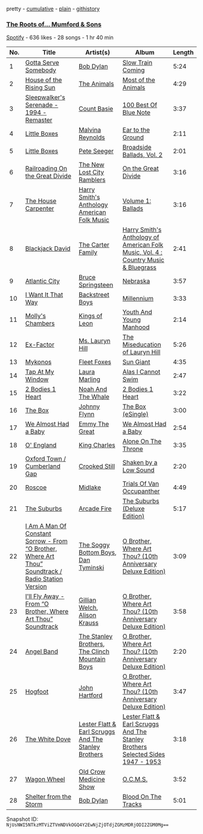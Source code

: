 pretty - [cumulative](/playlists/cumulative/78Afk1ZdGIAwEG8s3hq49D.md) - [plain](/playlists/plain/78Afk1ZdGIAwEG8s3hq49D) - [githistory](https://github.githistory.xyz/mackorone/spotify-playlist-archive/blob/main/playlists/plain/78Afk1ZdGIAwEG8s3hq49D)

### [The Roots of..\. Mumford & Sons](https://open.spotify.com/playlist/78Afk1ZdGIAwEG8s3hq49D)

> 

[Spotify](https://open.spotify.com/user/spotify) - 636 likes - 28 songs - 1 hr 40 min

| No. | Title | Artist(s) | Album | Length |
|---|---|---|---|---|
| 1 | [Gotta Serve Somebody](https://open.spotify.com/track/760420tYNmNjFgi8bWvbop) | [Bob Dylan](https://open.spotify.com/artist/74ASZWbe4lXaubB36ztrGX) | [Slow Train Coming](https://open.spotify.com/album/5k4z33VjpVmkOB18IgOD8E) | 5:24 |
| 2 | [House of the Rising Sun](https://open.spotify.com/track/3XC7Jd6SfrQYKZJ6inyRHK) | [The Animals](https://open.spotify.com/artist/3ICflSq6ZgYAIrm2CTkfVP) | [Most of the Animals](https://open.spotify.com/album/0Vhk3dVT59LnhwSHFXLIXA) | 4:29 |
| 3 | [Sleepwalker's Serenade \- 1994 \- Remaster](https://open.spotify.com/track/0IbNaXjHkr0Hnf4ckYkPqX) | [Count Basie](https://open.spotify.com/artist/2jFZlvIea42ZvcCw4OeEdA) | [100 Best Of Blue Note](https://open.spotify.com/album/0lcdc9pUe5p7FQZsOpE3gG) | 3:37 |
| 4 | [Little Boxes](https://open.spotify.com/track/0dRvjBVCStIlBxOqbhAQ3q) | [Malvina Reynolds](https://open.spotify.com/artist/5fhMeS3lpUqUpTNuAxU2rN) | [Ear to the Ground](https://open.spotify.com/album/3Sse6vFrnjwRIriJaxV38q) | 2:11 |
| 5 | [Little Boxes](https://open.spotify.com/track/688lDlicMWIrRvOx4U24Hf) | [Pete Seeger](https://open.spotify.com/artist/1P9syEkl41IFowWIJN7ZBY) | [Broadside Ballads, Vol\. 2](https://open.spotify.com/album/5r7gUpFJcHSQbYlxWqq9G3) | 2:01 |
| 6 | [Railroading On the Great Divide](https://open.spotify.com/track/1H84cRYr4wzEwgFM9PGOE5) | [The New Lost City Ramblers](https://open.spotify.com/artist/4fqd1tgX1D2YESwxzr2cvd) | [On the Great Divide](https://open.spotify.com/album/32TtjN3J92ysh1zh7TaXvt) | 3:16 |
| 7 | [The House Carpenter](https://open.spotify.com/track/2Q2uWw7JuQ6WxNThfFbsaH) | [Harry Smith's Anthology American Folk Music](https://open.spotify.com/artist/4NeyDyU0NzZFPsOobrWt9V) | [Volume 1: Ballads](https://open.spotify.com/album/1HVrlqVlHGeJAXsXQ55luK) | 3:16 |
| 8 | [Blackjack David](https://open.spotify.com/track/1VkNpSlrOgMpSoJ2LlxNG2) | [The Carter Family](https://open.spotify.com/artist/0FRIWJYklnmsll5M6h4gUL) | [Harry Smith's Anthology of American Folk Music, Vol\. 4 : Country Music & Bluegrass](https://open.spotify.com/album/5k5FdGVlSsptEflHQYfFUp) | 2:41 |
| 9 | [Atlantic City](https://open.spotify.com/track/52c4yFjOE7ftOPXNMEWZrZ) | [Bruce Springsteen](https://open.spotify.com/artist/3eqjTLE0HfPfh78zjh6TqT) | [Nebraska](https://open.spotify.com/album/5YRJeP04qdtdsote9ddteR) | 3:57 |
| 10 | [I Want It That Way](https://open.spotify.com/track/0HcSC0BbA1H5zwGCr9xCON) | [Backstreet Boys](https://open.spotify.com/artist/5rSXSAkZ67PYJSvpUpkOr7) | [Millennium](https://open.spotify.com/album/5VHIlOEndogNL2zRjhKSBa) | 3:33 |
| 11 | [Molly's Chambers](https://open.spotify.com/track/5n0zgoPE7NJq1E8mbQd4Q6) | [Kings of Leon](https://open.spotify.com/artist/2qk9voo8llSGYcZ6xrBzKx) | [Youth And Young Manhood](https://open.spotify.com/album/51syExDWBagenquHksTwGu) | 2:14 |
| 12 | [Ex\-Factor](https://open.spotify.com/track/61AsTu6vfuLieRBzhjskSy) | [Ms\. Lauryn Hill](https://open.spotify.com/artist/2Mu5NfyYm8n5iTomuKAEHl) | [The Miseducation of Lauryn Hill](https://open.spotify.com/album/3KfWAE3Y0JDa7CNo8ovJWu) | 5:26 |
| 13 | [Mykonos](https://open.spotify.com/track/3RVupqMb1zXl8FNG9TlWBZ) | [Fleet Foxes](https://open.spotify.com/artist/4EVpmkEwrLYEg6jIsiPMIb) | [Sun Giant](https://open.spotify.com/album/1THgsJygpeEj3yfXuRm7Bb) | 4:35 |
| 14 | [Tap At My Window](https://open.spotify.com/track/71kdhozqdLvFDK8HXYz3lQ) | [Laura Marling](https://open.spotify.com/artist/7B2edU3Q7btJoNsoHCNohM) | [Alas I Cannot Swim](https://open.spotify.com/album/1P3B7c85W4mTXHk0fafGw2) | 2:47 |
| 15 | [2 Bodies 1 Heart](https://open.spotify.com/track/2xr00rvE85c3dRlMXSPTVV) | [Noah And The Whale](https://open.spotify.com/artist/0aeLcja6hKzb7Uz2ou7ulP) | [2 Bodies 1 Heart](https://open.spotify.com/album/1uYKbPOWci8m2dxNgzqpQo) | 3:22 |
| 16 | [The Box](https://open.spotify.com/track/5hR0H7zOxRp2U1SoMrgwaE) | [Johnny Flynn](https://open.spotify.com/artist/1UQRtt7eHW6Bt4INNTUtb3) | [The Box \(eSingle\)](https://open.spotify.com/album/0QN9uDFgzB3y12K4x42hvI) | 3:00 |
| 17 | [We Almost Had a Baby](https://open.spotify.com/track/7i2QXYXjhJzH0DYzLNGPEK) | [Emmy The Great](https://open.spotify.com/artist/3BniKY9Gw01zy21IDlVhaM) | [We Almost Had a Baby](https://open.spotify.com/album/5d3yebGJFWaCL5BsL58BaW) | 2:54 |
| 18 | [O' England](https://open.spotify.com/track/7jsFihrHLSmZLCe5LiSJmj) | [King Charles](https://open.spotify.com/artist/6QKDcdjtwqu4E7rztEUQu5) | [Alone On The Throne](https://open.spotify.com/album/1YFDnY6eMR6SMA71TQaGhq) | 3:35 |
| 19 | [Oxford Town / Cumberland Gap](https://open.spotify.com/track/5YXWrTkKqXWdYZLxhEWAmk) | [Crooked Still](https://open.spotify.com/artist/7LOJ56d8VmOebynlV01KfU) | [Shaken by a Low Sound](https://open.spotify.com/album/6uFn0hAG96lR9aINZ1N8y8) | 2:20 |
| 20 | [Roscoe](https://open.spotify.com/track/4hSQI24wzpUMJAfgRk7VqO) | [Midlake](https://open.spotify.com/artist/4YsP5zmteLQ7etNjHAOu30) | [Trials Of Van Occupanther](https://open.spotify.com/album/2GNtpkDJ14MZLYd8Yw6na3) | 4:49 |
| 21 | [The Suburbs](https://open.spotify.com/track/1M5a4uGEeeptMgQB639oja) | [Arcade Fire](https://open.spotify.com/artist/3kjuyTCjPG1WMFCiyc5IuB) | [The Suburbs \(Deluxe Edition\)](https://open.spotify.com/album/4zJBuQXo92Q7QhA5U4V8kw) | 5:17 |
| 22 | [I Am A Man Of Constant Sorrow \- From “O Brother, Where Art Thou” Soundtrack / Radio Station Version](https://open.spotify.com/track/5K5r4FeU7uGmnplXPaYFZp) | [The Soggy Bottom Boys](https://open.spotify.com/artist/3T0CG1MKkAu9rxA2ezgyLC), [Dan Tyminski](https://open.spotify.com/artist/1eNxt1JI2Bgjl8bPDQ5sG8) | [O Brother, Where Art Thou? \(10th Anniversary Deluxe Edition\)](https://open.spotify.com/album/7JYYPKD4ZegnnYX00jLWBY) | 3:09 |
| 23 | [I'll Fly Away \- From “O Brother, Where Art Thou” Soundtrack](https://open.spotify.com/track/6lHCRWYUPKE4UnlIgwFZ8s) | [Gillian Welch](https://open.spotify.com/artist/2H5elA2mJKrHmqkN9GSfkz), [Alison Krauss](https://open.spotify.com/artist/5J6L7N6B4nI1M5cwa29mQG) | [O Brother, Where Art Thou? \(10th Anniversary Deluxe Edition\)](https://open.spotify.com/album/7JYYPKD4ZegnnYX00jLWBY) | 3:58 |
| 24 | [Angel Band](https://open.spotify.com/track/49mBsAS0gRxBaMmYDmVHSR) | [The Stanley Brothers](https://open.spotify.com/artist/0qqGnmHBX2yVvCITRAvuRD), [The Clinch Mountain Boys](https://open.spotify.com/artist/5TRZoBM3xjsgdoTzndsko9) | [O Brother, Where Art Thou? \(10th Anniversary Deluxe Edition\)](https://open.spotify.com/album/7JYYPKD4ZegnnYX00jLWBY) | 2:20 |
| 25 | [Hogfoot](https://open.spotify.com/track/5HJ9Szv9Nw5FTdhpEbDkL0) | [John Hartford](https://open.spotify.com/artist/0NAr5zThPfMx26ISgooQK6) | [O Brother, Where Art Thou? \(10th Anniversary Deluxe Edition\)](https://open.spotify.com/album/7JYYPKD4ZegnnYX00jLWBY) | 3:47 |
| 26 | [The White Dove](https://open.spotify.com/track/53EUvDqpwOOkuFskFMEAKU) | [Lester Flatt & Earl Scruggs And The Stanley Brothers](https://open.spotify.com/artist/77zHknuvy5itcPjmsSbIfa) | [Lester Flatt & Earl Scruggs And The Stanley Brothers Selected Sides 1947 \- 1953](https://open.spotify.com/album/3B41IOO3Qb4bpArs2EFSnO) | 3:18 |
| 27 | [Wagon Wheel](https://open.spotify.com/track/5GAXoR1hpNquQFcY1qzNFU) | [Old Crow Medicine Show](https://open.spotify.com/artist/4DBi4EYXgiqbkxvWUXUzMi) | [O.C.M.S.](https://open.spotify.com/album/17tsichbTrbV8Wb3WYEXgb) | 3:52 |
| 28 | [Shelter from the Storm](https://open.spotify.com/track/3y4Uza6K58JXQ7RYya8ZI5) | [Bob Dylan](https://open.spotify.com/artist/74ASZWbe4lXaubB36ztrGX) | [Blood On The Tracks](https://open.spotify.com/album/4WD4pslu83FF6oMa1e19mF) | 5:01 |

Snapshot ID: `NjUsNWI5NTkzMTViZTVmNDVkOGQ4Y2EwNjZjOTdjZGMzMDRjODI2ZGM0Mg==`

